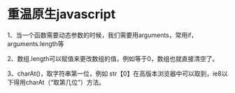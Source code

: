 # 重温原生javascript
1、当一个函数需要动态参数的时候，我们需要用arguments，常用if，arguments.length等 

2、数组.length可以赋值来更改数组的值，例如等于0，数组也就直接清空了。

3、charAt()，取字符串第一位，例如 str【0】在高版本浏览器中可以取到，ie8以下得用charAt（“取第几位”）方法。
